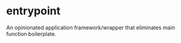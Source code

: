 # entrypoint

An opinionated application framework/wrapper that eliminates main function boilerplate.
